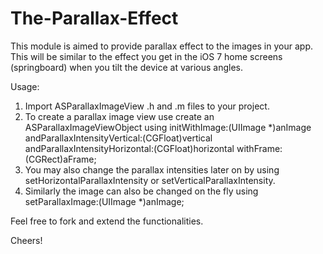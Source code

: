 The-Parallax-Effect
===================

This module is aimed to provide parallax effect to the images in your app. This will be similar to the effect you get in the iOS 7 home screens (springboard) when you tilt the device at various angles.

Usage:

1. Import ASParallaxImageView .h and .m files to your project.
2. To create a parallax image view use create an ASParallaxImageViewObject using initWithImage:(UIImage *)anImage andParallaxIntensityVertical:(CGFloat)vertical andParallaxIntensityHorizontal:(CGFloat)horizontal withFrame:(CGRect)aFrame;
3. You may also change the parallax intensities later on by using setHorizontalParallaxIntensity or setVerticalParallaxIntensity.
4. Similarly the image can also be changed on the fly using setParallaxImage:(UIImage *)anImage;

Feel free to fork and extend the functionalities.

Cheers!
